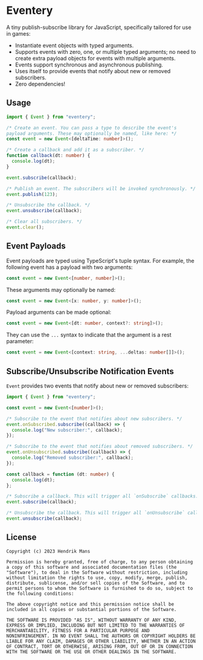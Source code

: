 # Eventery

A tiny publish-subscribe library for JavaScript, specifically tailored for use in games:

- Instantiate event objects with typed arguments.
- Supports events with zero, one, or multiple typed arguments; no need to create extra payload objects for events with multiple arguments.
- Events support synchronous and asynchronous publishing.
- Uses itself to provide events that notify about new or removed subscribers.
- Zero dependencies!

## Usage

```ts
import { Event } from "eventery";

/* Create an event. You can pass a type to describe the event's
payload arguments. These may optionally be named, like here: */
const event = new Event<[deltaTime: number]>();

/* Create a callback and add it as a subscriber. */
function callback(dt: number) {
  console.log(dt);
}

event.subscribe(callback);

/* Publish an event. The subscribers will be invoked synchronously. */
event.publish(123);

/* Unsubscribe the callback. */
event.unsubscribe(callback);

/* Clear all subscribers. */
event.clear();
```

## Event Payloads

Event payloads are typed using TypeScript's tuple syntax. For example, the following event has a payload with two arguments:

```ts
const event = new Event<[number, number]>();
```

These arguments may optionally be named:

```ts
const event = new Event<[x: number, y: number]>();
```

Payload arguments can be made optional:

```ts
const event = new Event<[dt: number, context?: string]>();
```

They can use the `...` syntax to indicate that the argument is a rest parameter:

```ts
const event = new Event<[context: string, ...deltas: number[]]>();
```

## Subscribe/Unsubscribe Notification Events

`Event` provides two events that notify about new or removed subscribers:

```ts
import { Event } from "eventery";

const event = new Event<[number]>();

/* Subscribe to the event that notifies about new subscribers. */
event.onSubscribed.subscribe((callback) => {
  console.log("New subscriber:", callback);
});

/* Subscribe to the event that notifies about removed subscribers. */
event.onUnsubscribed.subscribe((callback) => {
  console.log("Removed subscriber:", callback);
});

const callback = function (dt: number) {
  console.log(dt);
};

/* Subscribe a callback. This will trigger all `onSubscribe` callbacks. */
event.subscribe(callback);

/* Unsubscribe the callback. This will trigger all `onUnsubscribe` callbacks. */
event.unsubscribe(callback);
```

## License

```
Copyright (c) 2023 Hendrik Mans

Permission is hereby granted, free of charge, to any person obtaining
a copy of this software and associated documentation files (the
"Software"), to deal in the Software without restriction, including
without limitation the rights to use, copy, modify, merge, publish,
distribute, sublicense, and/or sell copies of the Software, and to
permit persons to whom the Software is furnished to do so, subject to
the following conditions:

The above copyright notice and this permission notice shall be
included in all copies or substantial portions of the Software.

THE SOFTWARE IS PROVIDED "AS IS", WITHOUT WARRANTY OF ANY KIND,
EXPRESS OR IMPLIED, INCLUDING BUT NOT LIMITED TO THE WARRANTIES OF
MERCHANTABILITY, FITNESS FOR A PARTICULAR PURPOSE AND
NONINFRINGEMENT. IN NO EVENT SHALL THE AUTHORS OR COPYRIGHT HOLDERS BE
LIABLE FOR ANY CLAIM, DAMAGES OR OTHER LIABILITY, WHETHER IN AN ACTION
OF CONTRACT, TORT OR OTHERWISE, ARISING FROM, OUT OF OR IN CONNECTION
WITH THE SOFTWARE OR THE USE OR OTHER DEALINGS IN THE SOFTWARE.
```
